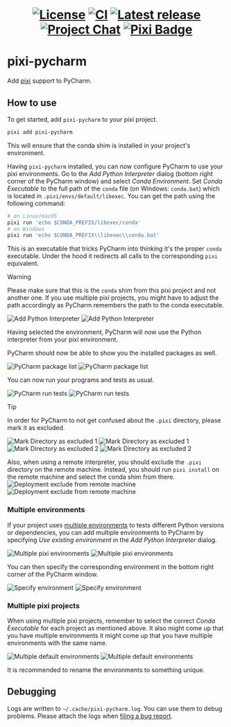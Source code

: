 <h1 align="center">

[![License][license-badge]][license]
[![CI][ci-badge]][ci]
[![Latest release][latest-release-badge]][releases]
[![Project Chat][chat-badge]][chat-url]
[![Pixi Badge][pixi-badge]][pixi]

[license-badge]: https://img.shields.io/github/license/pavelzw/pixi-pycharm?style=flat-square
[license]: ./LICENSE
[ci-badge]: https://img.shields.io/github/actions/workflow/status/pavelzw/pixi-pycharm/ci.yml?style=flat-square
[ci]: https://github.com/pavelzw/pixi-pycharm/actions/
[latest-release-badge]: https://img.shields.io/github/v/tag/pavelzw/pixi-pycharm?style=flat-square&label=latest&sort=semver
[releases]: https://github.com/pavelzw/pixi-pycharm/releases
[chat-badge]: https://img.shields.io/discord/1082332781146800168.svg?label=&logo=discord&logoColor=ffffff&color=7389D8&labelColor=6A7EC2&style=flat-square
[chat-url]: https://discord.gg/kKV8ZxyzY4
[pixi-badge]: https://img.shields.io/endpoint?url=https://raw.githubusercontent.com/prefix-dev/pixi/main/assets/badge/v0.json&style=flat-square
[pixi]: https://pixi.sh

</h1>

# pixi-pycharm

Add [pixi](https://github.com/prefix-dev/pixi) support to PyCharm.

## How to use

To get started, add `pixi-pycharm` to your pixi project.

```bash
pixi add pixi-pycharm
```

This will ensure that the conda shim is installed in your project's environment.

Having `pixi-pycharm` installed, you can now configure PyCharm to use your pixi environments.
Go to the _Add Python Interpreter_ dialog (bottom right corner of the PyCharm window) and select _Conda Environment_.
Set _Conda Executable_ to the full path of the `conda` file (on Windows: `conda.bat`) which is located in `.pixi/envs/default/libexec`.
You can get the path using the following command:

```bash
# on Linux/macOS
pixi run 'echo $CONDA_PREFIX/libexec/conda'
# on Windows
pixi run 'echo $CONDA_PREFIX\\libexec\\conda.bat'
```

This is an executable that tricks PyCharm into thinking it's the proper `conda` executable.
Under the hood it redirects all calls to the corresponding `pixi` equivalent.

> [!WARNING]
> Please make sure that this is the `conda` shim from this pixi project and not another one.
> If you use multiple pixi projects, you might have to adjust the path accordingly as PyCharm remembers the path to the conda executable.

![Add Python Interpreter](./.github/assets/add-conda-environment-light.png#gh-light-mode-only)
![Add Python Interpreter](./.github/assets/add-conda-environment-dark.png#gh-dark-mode-only)

Having selected the environment, PyCharm will now use the Python interpreter from your pixi environment.

PyCharm should now be able to show you the installed packages as well.

![PyCharm package list](./.github/assets/dependency-list-light.png#gh-light-mode-only)
![PyCharm package list](./.github/assets/dependency-list-dark.png#gh-dark-mode-only)

You can now run your programs and tests as usual.

![PyCharm run tests](./.github/assets/tests-light.png#gh-light-mode-only)
![PyCharm run tests](./.github/assets/tests-dark.png#gh-dark-mode-only)

> [!TIP]
> In order for PyCharm to not get confused about the `.pixi` directory, please mark it as excluded.
>
> ![Mark Directory as excluded 1](./.github/assets/mark-directory-as-excluded-1-light.png#gh-light-mode-only)
> ![Mark Directory as excluded 1](./.github/assets/mark-directory-as-excluded-1-dark.png#gh-dark-mode-only)
> ![Mark Directory as excluded 2](./.github/assets/mark-directory-as-excluded-2-light.png#gh-light-mode-only)
> ![Mark Directory as excluded 2](./.github/assets/mark-directory-as-excluded-2-dark.png#gh-dark-mode-only)
>
> Also, when using a remote interpreter, you should exclude the `.pixi` directory on the remote machine.
> Instead, you should run `pixi install` on the remote machine and select the conda shim from there.
> ![Deployment exclude from remote machine](./.github/assets/deployment-exclude-pixi-light.png#gh-light-mode-only)
> ![Deployment exclude from remote machine](./.github/assets/deployment-exclude-pixi-dark.png#gh-dark-mode-only)

### Multiple environments

If your project uses [multiple environments](https://pixi.sh/latest/environment) to tests different Python versions or dependencies, you can add multiple environments to PyCharm
by specifying _Use existing environment_ in the _Add Python Interpreter_ dialog.

![Multiple pixi environments](./.github/assets/python-interpreters-multi-env-light.png#gh-light-mode-only)
![Multiple pixi environments](./.github/assets/python-interpreters-multi-env-dark.png#gh-dark-mode-only)

You can then specify the corresponding environment in the bottom right corner of the PyCharm window.

![Specify environment](./.github/assets/specify-interpreter-light.png#gh-light-mode-only)
![Specify environment](./.github/assets/specify-interpreter-dark.png#gh-dark-mode-only)

### Multiple pixi projects

When using multiple pixi projects, remember to select the correct _Conda Executable_ for each project as mentioned above.
It also might come up that you have multiple environments it might come up that you have multiple environments with the same name.

![Multiple default environments](./.github/assets/multiple-default-envs-light.png#gh-light-mode-only)
![Multiple default environments](./.github/assets/multiple-default-envs-dark.png#gh-dark-mode-only)

It is recommended to rename the environments to something unique.

## Debugging

Logs are written to `~/.cache/pixi-pycharm.log`.
You can use them to debug problems.
Please attach the logs when [filing a bug report](https://github.com/pavelzw/pixi-pycharm/issues/new?template=bug-report.md).
